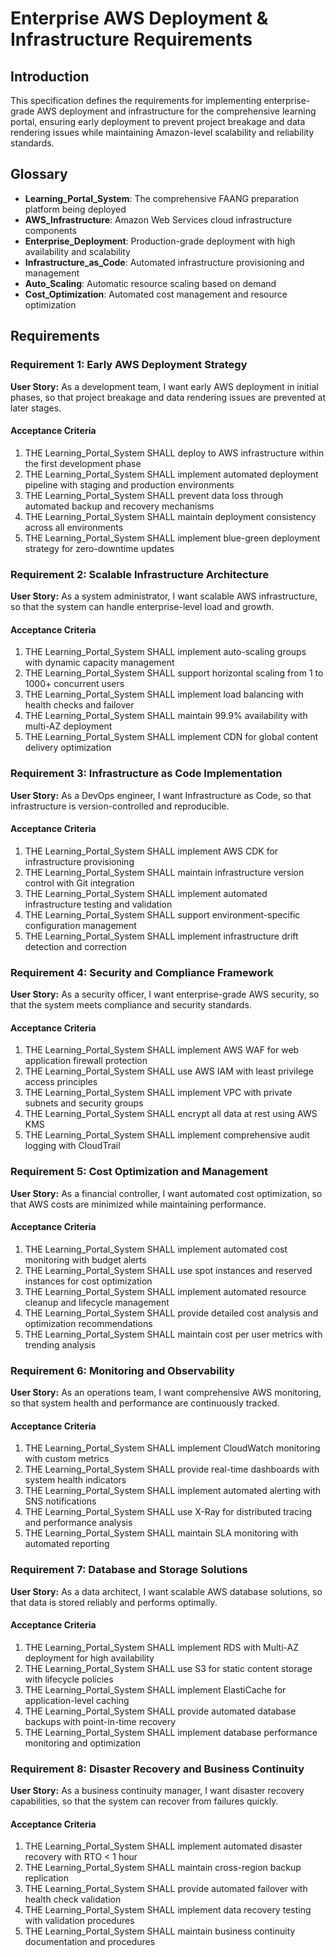 # Enterprise AWS Deployment & Infrastructure Requirements

## Introduction

This specification defines the requirements for implementing enterprise-grade AWS deployment and infrastructure for the comprehensive learning portal, ensuring early deployment to prevent project breakage and data rendering issues while maintaining Amazon-level scalability and reliability standards.

## Glossary

- **Learning_Portal_System**: The comprehensive FAANG preparation platform being deployed
- **AWS_Infrastructure**: Amazon Web Services cloud infrastructure components
- **Enterprise_Deployment**: Production-grade deployment with high availability and scalability
- **Infrastructure_as_Code**: Automated infrastructure provisioning and management
- **Auto_Scaling**: Automatic resource scaling based on demand
- **Cost_Optimization**: Automated cost management and resource optimization

## Requirements

### Requirement 1: Early AWS Deployment Strategy

**User Story:** As a development team, I want early AWS deployment in initial phases, so that project breakage and data rendering issues are prevented at later stages.

#### Acceptance Criteria

1. THE Learning_Portal_System SHALL deploy to AWS infrastructure within the first development phase
2. THE Learning_Portal_System SHALL implement automated deployment pipeline with staging and production environments
3. THE Learning_Portal_System SHALL prevent data loss through automated backup and recovery mechanisms
4. THE Learning_Portal_System SHALL maintain deployment consistency across all environments
5. THE Learning_Portal_System SHALL implement blue-green deployment strategy for zero-downtime updates

### Requirement 2: Scalable Infrastructure Architecture

**User Story:** As a system administrator, I want scalable AWS infrastructure, so that the system can handle enterprise-level load and growth.

#### Acceptance Criteria

1. THE Learning_Portal_System SHALL implement auto-scaling groups with dynamic capacity management
2. THE Learning_Portal_System SHALL support horizontal scaling from 1 to 1000+ concurrent users
3. THE Learning_Portal_System SHALL implement load balancing with health checks and failover
4. THE Learning_Portal_System SHALL maintain 99.9% availability with multi-AZ deployment
5. THE Learning_Portal_System SHALL implement CDN for global content delivery optimization

### Requirement 3: Infrastructure as Code Implementation

**User Story:** As a DevOps engineer, I want Infrastructure as Code, so that infrastructure is version-controlled and reproducible.

#### Acceptance Criteria

1. THE Learning_Portal_System SHALL implement AWS CDK for infrastructure provisioning
2. THE Learning_Portal_System SHALL maintain infrastructure version control with Git integration
3. THE Learning_Portal_System SHALL implement automated infrastructure testing and validation
4. THE Learning_Portal_System SHALL support environment-specific configuration management
5. THE Learning_Portal_System SHALL implement infrastructure drift detection and correction

### Requirement 4: Security and Compliance Framework

**User Story:** As a security officer, I want enterprise-grade AWS security, so that the system meets compliance and security standards.

#### Acceptance Criteria

1. THE Learning_Portal_System SHALL implement AWS WAF for web application firewall protection
2. THE Learning_Portal_System SHALL use AWS IAM with least privilege access principles
3. THE Learning_Portal_System SHALL implement VPC with private subnets and security groups
4. THE Learning_Portal_System SHALL encrypt all data at rest using AWS KMS
5. THE Learning_Portal_System SHALL implement comprehensive audit logging with CloudTrail

### Requirement 5: Cost Optimization and Management

**User Story:** As a financial controller, I want automated cost optimization, so that AWS costs are minimized while maintaining performance.

#### Acceptance Criteria

1. THE Learning_Portal_System SHALL implement automated cost monitoring with budget alerts
2. THE Learning_Portal_System SHALL use spot instances and reserved instances for cost optimization
3. THE Learning_Portal_System SHALL implement automated resource cleanup and lifecycle management
4. THE Learning_Portal_System SHALL provide detailed cost analysis and optimization recommendations
5. THE Learning_Portal_System SHALL maintain cost per user metrics with trending analysis

### Requirement 6: Monitoring and Observability

**User Story:** As an operations team, I want comprehensive AWS monitoring, so that system health and performance are continuously tracked.

#### Acceptance Criteria

1. THE Learning_Portal_System SHALL implement CloudWatch monitoring with custom metrics
2. THE Learning_Portal_System SHALL provide real-time dashboards with system health indicators
3. THE Learning_Portal_System SHALL implement automated alerting with SNS notifications
4. THE Learning_Portal_System SHALL use X-Ray for distributed tracing and performance analysis
5. THE Learning_Portal_System SHALL maintain SLA monitoring with automated reporting

### Requirement 7: Database and Storage Solutions

**User Story:** As a data architect, I want scalable AWS database solutions, so that data is stored reliably and performs optimally.

#### Acceptance Criteria

1. THE Learning_Portal_System SHALL implement RDS with Multi-AZ deployment for high availability
2. THE Learning_Portal_System SHALL use S3 for static content storage with lifecycle policies
3. THE Learning_Portal_System SHALL implement ElastiCache for application-level caching
4. THE Learning_Portal_System SHALL provide automated database backups with point-in-time recovery
5. THE Learning_Portal_System SHALL implement database performance monitoring and optimization

### Requirement 8: Disaster Recovery and Business Continuity

**User Story:** As a business continuity manager, I want disaster recovery capabilities, so that the system can recover from failures quickly.

#### Acceptance Criteria

1. THE Learning_Portal_System SHALL implement automated disaster recovery with RTO < 1 hour
2. THE Learning_Portal_System SHALL maintain cross-region backup replication
3. THE Learning_Portal_System SHALL provide automated failover with health check validation
4. THE Learning_Portal_System SHALL implement data recovery testing with validation procedures
5. THE Learning_Portal_System SHALL maintain business continuity documentation and procedures